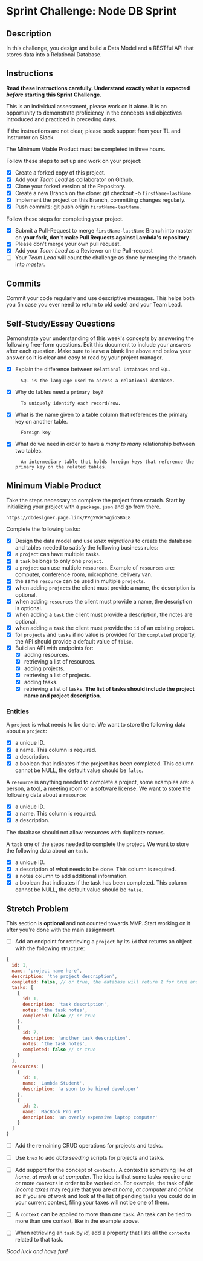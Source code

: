 # Sprint Challenge: Node DB Sprint

## Description

In this challenge, you design and build a Data Model and a RESTful API that stores data into a Relational Database.

## Instructions

**Read these instructions carefully. Understand exactly what is expected _before_ starting this Sprint Challenge.**

This is an individual assessment, please work on it alone. It is an opportunity to demonstrate proficiency in the concepts and objectives introduced and practiced in preceding days.

If the instructions are not clear, please seek support from your TL and Instructor on Slack.

The Minimum Viable Product must be completed in three hours.

Follow these steps to set up and work on your project:

- [X] Create a forked copy of this project.
- [X] Add your _Team Lead_ as collaborator on Github.
- [X] Clone your forked version of the Repository.
- [X] Create a new Branch on the clone: git checkout -b `firstName-lastName`.
- [X] Implement the project on this Branch, committing changes regularly.
- [X] Push commits: git push origin `firstName-lastName`.

Follow these steps for completing your project.

- [X] Submit a Pull-Request to merge `firstName-lastName` Branch into master on **your fork, don't make Pull Requests against Lambda's repository**.
- [X] Please don't merge your own pull request.
- [X] Add your _Team Lead_ as a Reviewer on the Pull-request
- [ ] Your _Team Lead_ will count the challenge as done by merging the branch into _master_.

## Commits

Commit your code regularly and use descriptive messages. This helps both you (in case you ever need to return to old code) and your Team Lead.

## Self-Study/Essay Questions

Demonstrate your understanding of this week's concepts by answering the following free-form questions. Edit this document to include your answers after each question. Make sure to leave a blank line above and below your answer so it is clear and easy to read by your project manager.

- [X] Explain the difference between `Relational Databases` and `SQL`.

        SQL is the language used to access a relational database.

- [X] Why do tables need a `primary key`?

        To uniquely identify each record/row.

- [X] What is the name given to a table column that references the primary key on another table.

        Foreign key

- [X] What do we need in order to have a _many to many_ relationship between two tables.

        An intermediary table that holds foreign keys that reference the primary key on the related tables. 

## Minimum Viable Product

Take the steps necessary to complete the project from scratch. Start by initializing your project with a `package.json` and go from there.

    https://dbdesigner.page.link/PPgSVdKY4gioSBGL8

Complete the following tasks:

  - [X] Design the data model and use _knex migrations_ to create the database and tables needed to satisfy the following business rules:
  - [X] a `project` can have multiple `tasks`.
  - [X] a `task` belongs to only one `project`.
  - [X] a `project` can use multiple `resources`. Example of `resources` are: computer, conference room, microphone, delivery van.
  - [X] the same `resource` can be used in multiple `projects`.
  - [X] when adding `projects` the client must provide a name, the description is optional.
  - [X] when adding `resources` the client must provide a name, the description is optional.
  - [X] when adding a `task` the client must provide a description, the notes are optional.
  - [X] when adding a `task` the client must provide the `id` of an existing project.
  - [X] for `projects` and `tasks` if no value is provided for the `completed` property, the API should provide a default value of `false`.
- [X] Build an API with endpoints for:
  - [X] adding resources.
  - [X] retrieving a list of resources.
  - [X] adding projects.
  - [X] retrieving a list of projects.
  - [X] adding tasks.
  - [X] retrieving a list of tasks. **The list of tasks should include the project name and project description**.

### Entities

A `project` is what needs to be done. We want to store the following data about a `project`:

- [X] a unique ID.
- [X] a name. This column is required.
- [X] a description.
- [X] a boolean that indicates if the project has been completed. This column cannot be NULL, the default value should be `false`.

A `resource` is anything needed to complete a project, some examples are: a person, a tool, a meeting room or a software license. We want to store the following data about a `resource`:

- [X] a unique ID.
- [X] a name. This column is required.
- [X] a description.

The database should not allow resources with duplicate names.

A `task` one of the steps needed to complete the project. We want to store the following data about an `task`.

- [X] a unique ID.
- [X] a description of what needs to be done. This column is required.
- [X] a notes column to add additional information.
- [X] a boolean that indicates if the task has been completed. This column cannot be NULL, the default value should be `false`.

## Stretch Problem

This section is **optional** and not counted towards MVP. Start working on it after you're done with the main assignment.

- [ ] Add an endpoint for retrieving a `project` by its `id` that returns an object with the following structure:

```js
{
  id: 1,
  name: 'project name here',
  description: 'the project description',
  completed: false, // or true, the database will return 1 for true and 0 for false, extra code is required to convert a 1 to true and a 0 to false.
  tasks: [
    {
      id: 1,
      description: 'task description',
      notes: 'the task notes',
      completed: false // or true
    },
    {
      id: 7,
      description: 'another task description',
      notes: 'the task notes',
      completed: false // or true
    }
  ],
  resources: [
    {
      id: 1,
      name: 'Lambda Student',
      description: 'a soon to be hired developer'
    },
    {
      id: 2,
      name: 'MacBook Pro #1'
      description: 'an overly expensive laptop computer'
    }
  ]
}
```

- [ ] Add the remaining CRUD operations for projects and tasks.

- [ ] Use `knex` to add _data seeding_ scripts for projects and tasks.

- [ ] Add support for the concept of `contexts`. A context is something like _at home_, _at work_ or _at computer_. The idea is that some tasks require one or more `contexts` in order to be worked on. For example, the task of _file income taxes_ may require that you are _at home_, _at computer_ and _online_ so if you are _at work_ and look at the list of pending tasks you could do in your current context, filing your taxes will not be one of them.

- [ ] A `context` can be applied to more than one `task`. An task can be tied to more than one context, like in the example above.

- [ ] When retrieving an `task` by _id_, add a property that lists all the `contexts` related to that task.

_Good luck and have fun!_
